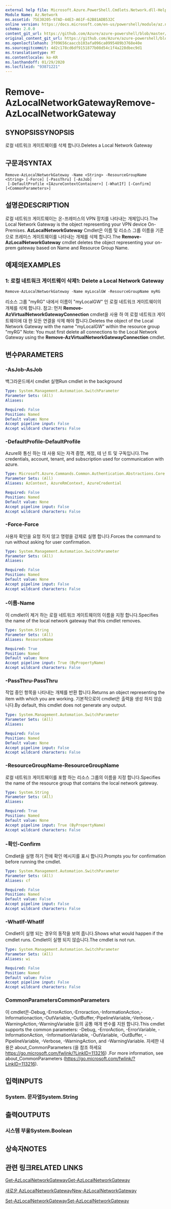 ```yaml
---
external help file: Microsoft.Azure.PowerShell.Cmdlets.Network.dll-Help.xml
Module Name: Az.Network
ms.assetid: 75E30205-97AD-44E3-A61F-62B81ADB532C
online version: https://docs.microsoft.com/en-us/powershell/module/az.network/remove-azlocalnetworkgateway
schema: 2.0.0
content_git_url: https://github.com/Azure/azure-powershell/blob/master/src/Network/Network/help/Remove-AzLocalNetworkGateway.md
original_content_git_url: https://github.com/Azure/azure-powershell/blob/master/src/Network/Network/help/Remove-AzLocalNetworkGateway.md
ms.openlocfilehash: 3f09656caaccb103afa096ca0995489b3768e40e
ms.sourcegitcommit: 4d2c178cd6df9151877b08d54c1f4a228dbec9d1
ms.translationtype: MT
ms.contentlocale: ko-KR
ms.lasthandoff: 01/29/2020
ms.locfileid: "93871221"
---
```

# <span data-ttu-id="8a46b-101">Remove-AzLocalNetworkGateway</span><span class="sxs-lookup"><span data-stu-id="8a46b-101">Remove-AzLocalNetworkGateway</span></span>

## <span data-ttu-id="8a46b-102">SYNOPSIS</span><span class="sxs-lookup"><span data-stu-id="8a46b-102">SYNOPSIS</span></span>
<span data-ttu-id="8a46b-103">로컬 네트워크 게이트웨이를 삭제 합니다.</span><span class="sxs-lookup"><span data-stu-id="8a46b-103">Deletes a Local Network Gateway</span></span>

## <span data-ttu-id="8a46b-104">구문과</span><span class="sxs-lookup"><span data-stu-id="8a46b-104">SYNTAX</span></span>

```
Remove-AzLocalNetworkGateway -Name <String> -ResourceGroupName <String> [-Force] [-PassThru] [-AsJob]
 [-DefaultProfile <IAzureContextContainer>] [-WhatIf] [-Confirm] [<CommonParameters>]
```

## <span data-ttu-id="8a46b-105">설명은</span><span class="sxs-lookup"><span data-stu-id="8a46b-105">DESCRIPTION</span></span>
<span data-ttu-id="8a46b-106">로컬 네트워크 게이트웨이는 온-프레미스의 VPN 장치를 나타내는 개체입니다.</span><span class="sxs-lookup"><span data-stu-id="8a46b-106">The Local Network Gateway is the object representing your VPN device On-Premises.</span></span>
<span data-ttu-id="8a46b-107">**AzLocalNetworkGateway** Cmdlet은 이름 및 리소스 그룹 이름을 기준으로 프레미스 게이트웨이를 나타내는 개체를 삭제 합니다.</span><span class="sxs-lookup"><span data-stu-id="8a46b-107">The **Remove-AzLocalNetworkGateway** cmdlet deletes the object representing your on-prem gateway based on Name and Resource Group Name.</span></span>

## <span data-ttu-id="8a46b-108">예제의</span><span class="sxs-lookup"><span data-stu-id="8a46b-108">EXAMPLES</span></span>

### <span data-ttu-id="8a46b-109">1: 로컬 네트워크 게이트웨이 삭제</span><span class="sxs-lookup"><span data-stu-id="8a46b-109">1: Delete a Local Network Gateway</span></span>
```
Remove-AzLocalNetworkGateway -Name myLocalGW -ResourceGroupName myRG
```

<span data-ttu-id="8a46b-110">리소스 그룹 "myRG" 내에서 이름이 "myLocalGW" 인 로컬 네트워크 게이트웨이의 개체를 삭제 합니다. 참고: 먼저 **Remove-AzVirtualNetworkGatewayConnection** cmdlet을 사용 하 여 로컬 네트워크 게이트웨이에 대 한 모든 연결을 삭제 해야 합니다.</span><span class="sxs-lookup"><span data-stu-id="8a46b-110">Deletes the object of the Local Network Gateway with the name "myLocalGW" within the resource group "myRG" Note: You must first delete all connections to the Local Network Gateway using the **Remove-AzVirtualNetworkGatewayConnection** cmdlet.</span></span>

## <span data-ttu-id="8a46b-111">변수</span><span class="sxs-lookup"><span data-stu-id="8a46b-111">PARAMETERS</span></span>

### <span data-ttu-id="8a46b-112">-AsJob</span><span class="sxs-lookup"><span data-stu-id="8a46b-112">-AsJob</span></span>
<span data-ttu-id="8a46b-113">백그라운드에서 cmdlet 실행</span><span class="sxs-lookup"><span data-stu-id="8a46b-113">Run cmdlet in the background</span></span>

```yaml
Type: System.Management.Automation.SwitchParameter
Parameter Sets: (All)
Aliases:

Required: False
Position: Named
Default value: None
Accept pipeline input: False
Accept wildcard characters: False
```

### <span data-ttu-id="8a46b-114">-DefaultProfile</span><span class="sxs-lookup"><span data-stu-id="8a46b-114">-DefaultProfile</span></span>
<span data-ttu-id="8a46b-115">Azure와 통신 하는 데 사용 되는 자격 증명, 계정, 테 넌 트 및 구독입니다.</span><span class="sxs-lookup"><span data-stu-id="8a46b-115">The credentials, account, tenant, and subscription used for communication with azure.</span></span>

```yaml
Type: Microsoft.Azure.Commands.Common.Authentication.Abstractions.Core.IAzureContextContainer
Parameter Sets: (All)
Aliases: AzContext, AzureRmContext, AzureCredential

Required: False
Position: Named
Default value: None
Accept pipeline input: False
Accept wildcard characters: False
```

### <span data-ttu-id="8a46b-116">-Force</span><span class="sxs-lookup"><span data-stu-id="8a46b-116">-Force</span></span>
<span data-ttu-id="8a46b-117">사용자 확인을 요청 하지 않고 명령을 강제로 실행 합니다.</span><span class="sxs-lookup"><span data-stu-id="8a46b-117">Forces the command to run without asking for user confirmation.</span></span>

```yaml
Type: System.Management.Automation.SwitchParameter
Parameter Sets: (All)
Aliases:

Required: False
Position: Named
Default value: None
Accept pipeline input: False
Accept wildcard characters: False
```

### <span data-ttu-id="8a46b-118">-이름</span><span class="sxs-lookup"><span data-stu-id="8a46b-118">-Name</span></span>
<span data-ttu-id="8a46b-119">이 cmdlet이 제거 하는 로컬 네트워크 게이트웨이의 이름을 지정 합니다.</span><span class="sxs-lookup"><span data-stu-id="8a46b-119">Specifies the name of the local network gateway that this cmdlet removes.</span></span>

```yaml
Type: System.String
Parameter Sets: (All)
Aliases: ResourceName

Required: True
Position: Named
Default value: None
Accept pipeline input: True (ByPropertyName)
Accept wildcard characters: False
```

### <span data-ttu-id="8a46b-120">-PassThru</span><span class="sxs-lookup"><span data-stu-id="8a46b-120">-PassThru</span></span>
<span data-ttu-id="8a46b-121">작업 중인 항목을 나타내는 개체를 반환 합니다.</span><span class="sxs-lookup"><span data-stu-id="8a46b-121">Returns an object representing the item with which you are working.</span></span>
<span data-ttu-id="8a46b-122">기본적으로이 cmdlet은 출력을 생성 하지 않습니다.</span><span class="sxs-lookup"><span data-stu-id="8a46b-122">By default, this cmdlet does not generate any output.</span></span>

```yaml
Type: System.Management.Automation.SwitchParameter
Parameter Sets: (All)
Aliases:

Required: False
Position: Named
Default value: None
Accept pipeline input: False
Accept wildcard characters: False
```

### <span data-ttu-id="8a46b-123">-ResourceGroupName</span><span class="sxs-lookup"><span data-stu-id="8a46b-123">-ResourceGroupName</span></span>
<span data-ttu-id="8a46b-124">로컬 네트워크 게이트웨이를 포함 하는 리소스 그룹의 이름을 지정 합니다.</span><span class="sxs-lookup"><span data-stu-id="8a46b-124">Specifies the name of the resource group that contains the local network gateway.</span></span>

```yaml
Type: System.String
Parameter Sets: (All)
Aliases:

Required: True
Position: Named
Default value: None
Accept pipeline input: True (ByPropertyName)
Accept wildcard characters: False
```

### <span data-ttu-id="8a46b-125">-확인</span><span class="sxs-lookup"><span data-stu-id="8a46b-125">-Confirm</span></span>
<span data-ttu-id="8a46b-126">Cmdlet을 실행 하기 전에 확인 메시지를 표시 합니다.</span><span class="sxs-lookup"><span data-stu-id="8a46b-126">Prompts you for confirmation before running the cmdlet.</span></span>

```yaml
Type: System.Management.Automation.SwitchParameter
Parameter Sets: (All)
Aliases: cf

Required: False
Position: Named
Default value: False
Accept pipeline input: False
Accept wildcard characters: False
```

### <span data-ttu-id="8a46b-127">-WhatIf</span><span class="sxs-lookup"><span data-stu-id="8a46b-127">-WhatIf</span></span>
<span data-ttu-id="8a46b-128">Cmdlet이 실행 되는 경우의 동작을 보여 줍니다.</span><span class="sxs-lookup"><span data-stu-id="8a46b-128">Shows what would happen if the cmdlet runs.</span></span>
<span data-ttu-id="8a46b-129">Cmdlet이 실행 되지 않습니다.</span><span class="sxs-lookup"><span data-stu-id="8a46b-129">The cmdlet is not run.</span></span>

```yaml
Type: System.Management.Automation.SwitchParameter
Parameter Sets: (All)
Aliases: wi

Required: False
Position: Named
Default value: False
Accept pipeline input: False
Accept wildcard characters: False
```

### <span data-ttu-id="8a46b-130">CommonParameters</span><span class="sxs-lookup"><span data-stu-id="8a46b-130">CommonParameters</span></span>
<span data-ttu-id="8a46b-131">이 cmdlet은-Debug,-ErrorAction,-Erroraction,-InformationAction,-Informationaction,-OutVariable,-OutBuffer,-PipelineVariable,-Verbose,-WarningAction,-WarningVariable 등의 공통 매개 변수를 지원 합니다.</span><span class="sxs-lookup"><span data-stu-id="8a46b-131">This cmdlet supports the common parameters: -Debug, -ErrorAction, -ErrorVariable, -InformationAction, -InformationVariable, -OutVariable, -OutBuffer, -PipelineVariable, -Verbose, -WarningAction, and -WarningVariable.</span></span> <span data-ttu-id="8a46b-132">자세한 내용은 about_CommonParameters (을 참조 하세요 https://go.microsoft.com/fwlink/?LinkID=113216) .</span><span class="sxs-lookup"><span data-stu-id="8a46b-132">For more information, see about_CommonParameters (https://go.microsoft.com/fwlink/?LinkID=113216).</span></span>

## <span data-ttu-id="8a46b-133">입력</span><span class="sxs-lookup"><span data-stu-id="8a46b-133">INPUTS</span></span>

### <span data-ttu-id="8a46b-134">System. 문자열</span><span class="sxs-lookup"><span data-stu-id="8a46b-134">System.String</span></span>

## <span data-ttu-id="8a46b-135">출력</span><span class="sxs-lookup"><span data-stu-id="8a46b-135">OUTPUTS</span></span>

### <span data-ttu-id="8a46b-136">시스템 부울</span><span class="sxs-lookup"><span data-stu-id="8a46b-136">System.Boolean</span></span>

## <span data-ttu-id="8a46b-137">상속자</span><span class="sxs-lookup"><span data-stu-id="8a46b-137">NOTES</span></span>

## <span data-ttu-id="8a46b-138">관련 링크</span><span class="sxs-lookup"><span data-stu-id="8a46b-138">RELATED LINKS</span></span>

[<span data-ttu-id="8a46b-139">Get-AzLocalNetworkGateway</span><span class="sxs-lookup"><span data-stu-id="8a46b-139">Get-AzLocalNetworkGateway</span></span>](./Get-AzLocalNetworkGateway.md)

[<span data-ttu-id="8a46b-140">새로운 AzLocalNetworkGateway</span><span class="sxs-lookup"><span data-stu-id="8a46b-140">New-AzLocalNetworkGateway</span></span>](./New-AzLocalNetworkGateway.md)

[<span data-ttu-id="8a46b-141">Set-AzLocalNetworkGateway</span><span class="sxs-lookup"><span data-stu-id="8a46b-141">Set-AzLocalNetworkGateway</span></span>](./Set-AzLocalNetworkGateway.md)
